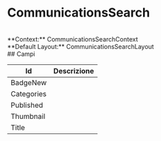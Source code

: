 # CommunicationsSearch

<br/>
**Context:** CommunicationsSearchContext
<br/>
**Default Layout:** CommunicationsSearchLayout



<br/>
## Campi

| Id | Descrizione | 
| --- | --- | 
| BadgeNew |  | 
| Categories |  | 
| Published |  | 
| Thumbnail |  | 
| Title |  |
